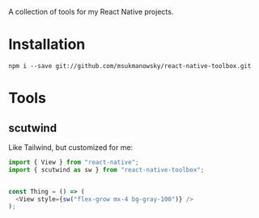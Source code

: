 A collection of tools for my React Native projects.

# Installation

```
npm i --save git://github.com/msukmanowsky/react-native-toolbox.git
```

# Tools

## scutwind

Like Tailwind, but customized for me:

```javascript
import { View } from "react-native";
import { scutwind as sw } from "react-native-toolbox";


const Thing = () => (
  <View style={sw("flex-grow mx-4 bg-gray-100")} />
);
```
